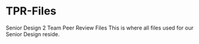 # TPR-Files
Senior Design 2 Team Peer Review Files
This is where all files used for our Senior Design reside.
